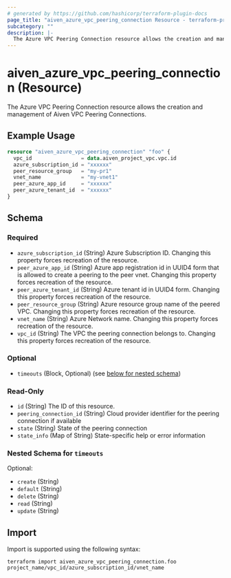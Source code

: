 ```yaml
---
# generated by https://github.com/hashicorp/terraform-plugin-docs
page_title: "aiven_azure_vpc_peering_connection Resource - terraform-provider-aiven"
subcategory: ""
description: |-
  The Azure VPC Peering Connection resource allows the creation and management of Aiven VPC Peering Connections.
---
```


# aiven_azure_vpc_peering_connection (Resource)

The Azure VPC Peering Connection resource allows the creation and management of Aiven VPC Peering Connections.

## Example Usage

```terraform
resource "aiven_azure_vpc_peering_connection" "foo" {
  vpc_id                = data.aiven_project_vpc.vpc.id
  azure_subscription_id = "xxxxxx"
  peer_resource_group   = "my-pr1"
  vnet_name             = "my-vnet1"
  peer_azure_app_id     = "xxxxxx"
  peer_azure_tenant_id  = "xxxxxx"
}
```

<!-- schema generated by tfplugindocs -->
## Schema

### Required

- `azure_subscription_id` (String) Azure Subscription ID. Changing this property forces recreation of the resource.
- `peer_azure_app_id` (String) Azure app registration id in UUID4 form that is allowed to create a peering to the peer vnet. Changing this property forces recreation of the resource.
- `peer_azure_tenant_id` (String) Azure tenant id in UUID4 form. Changing this property forces recreation of the resource.
- `peer_resource_group` (String) Azure resource group name of the peered VPC. Changing this property forces recreation of the resource.
- `vnet_name` (String) Azure Network name. Changing this property forces recreation of the resource.
- `vpc_id` (String) The VPC the peering connection belongs to. Changing this property forces recreation of the resource.

### Optional

- `timeouts` (Block, Optional) (see [below for nested schema](#nestedblock--timeouts))

### Read-Only

- `id` (String) The ID of this resource.
- `peering_connection_id` (String) Cloud provider identifier for the peering connection if available
- `state` (String) State of the peering connection
- `state_info` (Map of String) State-specific help or error information

<a id="nestedblock--timeouts"></a>
### Nested Schema for `timeouts`

Optional:

- `create` (String)
- `default` (String)
- `delete` (String)
- `read` (String)
- `update` (String)

## Import

Import is supported using the following syntax:

```shell
terraform import aiven_azure_vpc_peering_connection.foo project_name/vpc_id/azure_subscription_id/vnet_name
```
